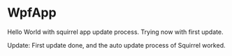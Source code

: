 # WpfApp

Hello World with squirrel app update process.
Trying now with first update.

Update: First update done, and the auto update process of Squirrel worked.
